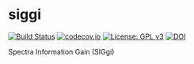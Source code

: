 # siggi 
[![Build Status](https://travis-ci.org/dirac-institute/siggi.svg?branch=master)](https://travis-ci.org/dirac-institute/siggi)
[![codecov.io](https://codecov.io/github/dirac-institute/siggi/coverage.svg?branch=master)](https://codecov.io/github/dirac-institute/siggi?branch=master)
[![License: GPL v3](https://img.shields.io/badge/License-GPL%20v3-blue.svg)](http://www.gnu.org/licenses/gpl-3.0)
[![DOI](https://zenodo.org/badge/118051192.svg)](https://zenodo.org/badge/latestdoi/118051192)

Spectra Information Gain (SIGgi)
